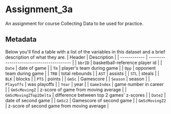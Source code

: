 # Assignment_3a
An assignment for course Collecting Data to be used for practice.
## Metadata
Below you'll find a table with a list of the variables in this dataset and a brief description of what they are.
| Header       | Description                              |
| ------------ | ---------------------------------------- |
| `bbrID` | basketball-reference player id |
| `Date` | date of game |
| `Tm` | player's team during game | 
| `Opp` | opponent team during game | 
| `TRB` | total rebounds |
| `AST` | assists | 
| `STL` | steals | 
| `BLK` | blocks | 
| `PTS` | points | 
| `GmSc` | Gamescore | 
| `Season` | season | 
| `Playoffs` | was playoffs | 
| `Year` | year | 
| `GameIndex` | game number in career | 
| `GmScMovingZ` | z-score of game from moving average |
| `GmScMovingZTop2Delta` | difference between top 2 games' z-scores |
| `Date2` | date of second game | 
| `GmSc2` | Gamescore of second game |
| `GmScMovingZ2` | z-score of second game from moving average  |
